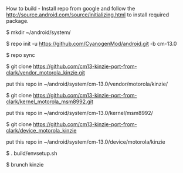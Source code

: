 How to build - 
 Install repo from google and follow the http://source.android.com/source/initializing.html to install required package.
 
$ mkdir ~/android/system/

$ repo init -u https://github.com/CyanogenMod/android.git -b cm-13.0

$ repo sync

$ git clone https://github.com/cm13-kinzie-port-from-clark/vendor_motorola_kinzie.git

put this repo in ~/android/system/cm-13.0/vendor/motorola/kinzie/

$ git clone https://github.com/cm13-kinzie-port-from-clark/kernel_motorola_msm8992.git

put this repo in ~/android/system/cm-13.0/kernel/msm8992/

$ git clone https://github.com/cm13-kinzie-port-from-clark/device_motorola_kinzie

put this repo in ~/android/system/cm-13.0/device/motorola/kinzie

$ . build/envsetup.sh

$ brunch kinzie
